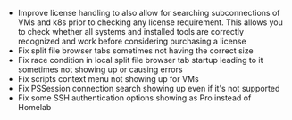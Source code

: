 - Improve license handling to also allow for searching subconnections of VMs and k8s prior to checking any license requirement. This allows you to check whether all systems and installed tools are correctly recognized and work before considering purchasing a license
- Fix split file browser tabs sometimes not having the correct size
- Fix race condition in local split file browser tab startup leading to it sometimes not showing up or causing errors
- Fix scripts context menu not showing up for VMs
- Fix PSSession connection search showing up even if it's not supported
- Fix some SSH authentication options showing as Pro instead of Homelab
